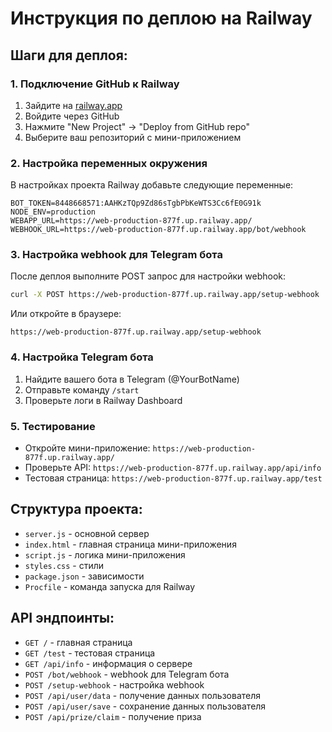 # Инструкция по деплою на Railway

## Шаги для деплоя:

### 1. Подключение GitHub к Railway
1. Зайдите на [railway.app](https://railway.app)
2. Войдите через GitHub
3. Нажмите "New Project" → "Deploy from GitHub repo"
4. Выберите ваш репозиторий с мини-приложением

### 2. Настройка переменных окружения
В настройках проекта Railway добавьте следующие переменные:

```
BOT_TOKEN=8448668571:AAHKzTQp9Zd86sTgbPbKeWTS3Cc6fE0G91k
NODE_ENV=production
WEBAPP_URL=https://web-production-877f.up.railway.app/
WEBHOOK_URL=https://web-production-877f.up.railway.app/bot/webhook
```

### 3. Настройка webhook для Telegram бота
После деплоя выполните POST запрос для настройки webhook:

```bash
curl -X POST https://web-production-877f.up.railway.app/setup-webhook
```

Или откройте в браузере:
```
https://web-production-877f.up.railway.app/setup-webhook
```

### 4. Настройка Telegram бота
1. Найдите вашего бота в Telegram (@YourBotName)
2. Отправьте команду `/start`
3. Проверьте логи в Railway Dashboard

### 5. Тестирование
- Откройте мини-приложение: `https://web-production-877f.up.railway.app/`
- Проверьте API: `https://web-production-877f.up.railway.app/api/info`
- Тестовая страница: `https://web-production-877f.up.railway.app/test`

## Структура проекта:
- `server.js` - основной сервер
- `index.html` - главная страница мини-приложения
- `script.js` - логика мини-приложения
- `styles.css` - стили
- `package.json` - зависимости
- `Procfile` - команда запуска для Railway

## API эндпоинты:
- `GET /` - главная страница
- `GET /test` - тестовая страница
- `GET /api/info` - информация о сервере
- `POST /bot/webhook` - webhook для Telegram бота
- `POST /setup-webhook` - настройка webhook
- `POST /api/user/data` - получение данных пользователя
- `POST /api/user/save` - сохранение данных пользователя
- `POST /api/prize/claim` - получение приза
